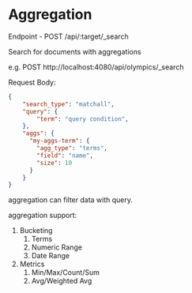 

# Aggregation

Endpoint - POST /api/:target/_search

Search for documents with aggregations

e.g. 
POST http://localhost:4080/api/olympics/_search

Request Body: 
```json
{
    "search_type": "matchall",
    "query": {
        "term": "query condition",
    },
    "aggs": {
      "my-aggs-term": {
        "agg_type": "terms",
        "field": "name",
        "size": 10
      }
    }
}
```

aggregation can filter data with query.

aggregation support:

1. Bucketing
    1. Terms
    1. Numeric Range
    1. Date Range
1. Metrics
    1. Min/Max/Count/Sum
    1. Avg/Weighted Avg




